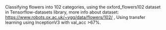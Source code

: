 Classifying flowers into 102 categories, using the oxford_flowers102 dataset in Tensorflow-datasets library,  more info about dataset: https://www.robots.ox.ac.uk/~vgg/data/flowers/102/ , Using transfer learning using InceptionV3 with val_acc >67%.
